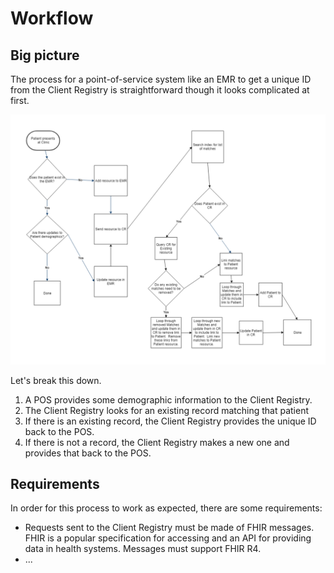 # Workflow

## Big picture

The process for a point-of-service system like an EMR to get a unique ID from the Client Registry is straightforward though it looks complicated at first.

![Alt text](images/workflow.png "Workflow")

Let's break this down.

1. A POS provides some demographic information to the Client Registry.
2. The Client Registry looks for an existing record matching that patient
3. If there is an existing record, the Client Registry provides the unique ID back to the POS.
4. If there is not a record, the Client Registry makes a new one and provides that back to the POS.

## Requirements

In order for this process to work as expected, there are some requirements:

* Requests sent to the Client Registry must be made of FHIR messages. FHIR is a popular specification for accessing and an API for providing data in health systems. Messages must support FHIR R4.
* ...